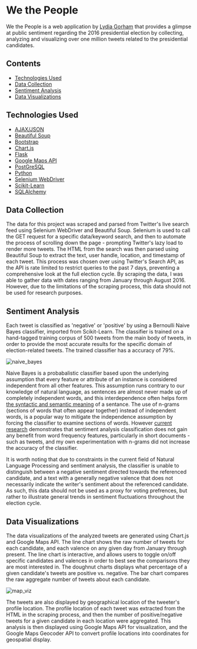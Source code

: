 # We the People
We the People is a web application by [Lydia Gorham](https://www.linkedin.com/in/lydia-gorham) that provides a glimpse at public sentiment regarding the 2016 presidential election by collecting, analyzing and visualizing over one million tweets related to the presidential candidates.

## Contents
- [Technologies Used](#technologiesused)
- [Data Collection](#datacollection)
- [Sentiment Analysis](#sentimentanalysis)
- [Data Visualizations](#datavisualizations)

## <a name="technologiesused"></a>Technologies Used
- [AJAX/JSON](https://jquery.com/)
- [Beautiful Soup](https://www.crummy.com/software/BeautifulSoup/bs4/doc/)
- [Bootstrap](http://getbootstrap.com/)
- [Chart.js](http://www.chartjs.org/)
- [Flask](http://flask.pocoo.org/)
- [Google Maps API](https://developers.google.com/maps/)
- [PostGreSQL](https://www.postgresql.org/)
- [Python](https://www.python.org/)
- [Selenium WebDriver](http://docs.seleniumhq.org/docs/03_webdriver.jsp)
- [Scikit-Learn](http://scikit-learn.org/stable/)
- [SQLAlchemy](http://flask.pocoo.org/)

## <a name="datacollection"></a>Data Collection
The data for this project was scraped and parsed from Twitter's live search feed using Selenium WebDriver and Beautiful Soup. Selenium is used to call the GET request for a specific data/keyword search, and then to automate the process of scrolling down the page - prompting Twitter's lazy load to render more tweets. The HTML from the search was then parsed using Beautiful Soup to extract the text, user handle, location, and timestamp of each tweet. This process was chosen over using Twitter's Search API, as the API is rate limited to restrict queries to the past 7 days, preventing a comprehensive look at the full election cycle. By scraping the data, I was able to gather data with dates ranging from January through August 2016. However, due to the limitations of the scraping process, this data should not be used for research purposes.

## <a name="sentimentanalysis"></a>Sentiment Analysis
Each tweet is classified as 'negative' or 'positive' by using a Bernoulli Naive Bayes classifier, imported from Scikit-Learn. The classifier is trained on a hand-tagged training corpus of 500 tweets from the main body of tweets, in order to provide the most accurate results for the specific domain of election-related tweets. The trained classifier has a accuracy of 79%.

![naive_bayes](http://i.imgur.com/8knlFX2.png)

Naive Bayes is a probabalistic classifier based upon the underlying assumption that every feature or attribute of an instance is considered independent from all other features. This assumption runs contrary to our knowledge of natural language, as sentences are almost never made up of completely independent words, and this interdependence often helps form [the syntactic and semantic meaning](http://ucrel.lancs.ac.uk/acl/N/N01/N01-1021.pdf) of a sentance. The use of n-grams (sections of words that often appear together) instead of independent words, is a popular way to mitigate the independence assumption by forcing the classifier to examine sections of words. However [current research](http://www.cs.cornell.edu/home/llee/papers/sentiment.pdf) demonstrates that sentiment analysis classification does not gain any benefit from word frequency features, particularly in short documents - such as tweets, and my own experimentation with n-grams did not increase the accuracy of the classifier.

It is worth noting that due to constraints in the current field of Natural Language Processing and sentiment analysis, the classifier is unable to distinguish between a negative sentiment directed towards the referenced candidate, and a text with a generally negative valence that does not necessarily indicate the writer's sentiment about the referenced candidate. As such, this data should not be used as a proxy for voting prefrences, but rather to illustrate general trends in sentiment fluctuations throughout the election cycle.

## <a name="datavisualizations"></a>Data Visualizations
The data visualizations of the analyzed tweets are generated using Chart.js and Google Maps API. The line chart shows the raw number of tweets for each candidate, and each valence on any given day from January through present. The line chart is interactive, and allows users to toggle on/off specific candidates and valences in order to best see the comparisons they are most interested in. The doughnut charts displays what percentage of a given candidate's tweets are positive vs. negative. The bar chart compares the raw aggregate number of tweets about each candidate.

![map_viz](https://s16.postimg.org/oz49r0hz9/Screen_Shot_2016_09_07_at_8_09_04_PM.png)


The tweets are also displayed by geographical location of the tweeter's profile location. The profile location of each tweet was extracted from the HTML in the scraping process, and then the number of positive/negative tweets for a given candidate in each location were aggregated. This analysis is then displayed using Google Maps API for visualization, and the Google Maps Geocoder API to convert profile locations into coordinates for geospatial display.





